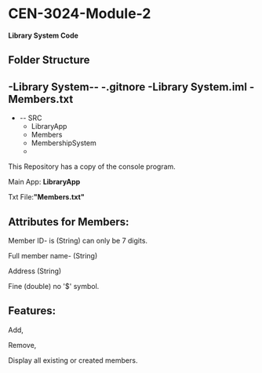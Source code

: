 # CEN-3024-Module-2
**Library System Code**
## Folder Structure
  -Library System--
  -.gitnore
  -Library System.iml
  -Members.txt
-
- -- SRC
   - LibraryApp
   - Members
   - MembershipSystem
   - 

This Repository has a copy of the console program.

Main App: **LibraryApp**

Txt File:**"Members.txt"**

## Attributes for Members:

Member ID- is (String) can only be 7 digits.

Full member name- (String)

Address (String)

Fine (double) no '$' symbol.

## Features:

Add, 

Remove,

Display all existing or created members.
